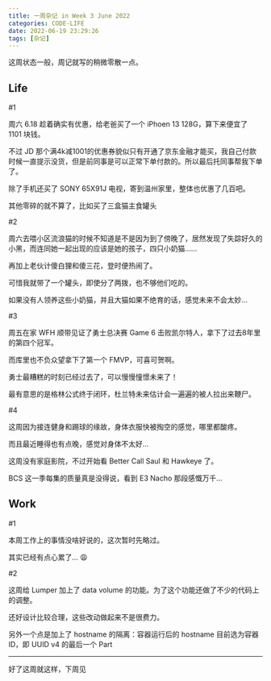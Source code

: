 ```yaml
---
title: 一周杂记 in Week 3 June 2022
categories: CODE-LIFE
date: 2022-06-19 23:29:26
tags: [杂记]
---
```

这周状态一般，周记就写的稍微零散一点。

## Life

\#1

周六 6.18 趁着确实有优惠，给老爸买了一个 iPhoen 13 128G，算下来便宜了 1101 块钱。

不过 JD 那个满4k减1001的优惠券貌似只有开通了京东金融才能买，我自己付款时候一直提示没货，但是前同事是可以正常下单付款的。所以最后托同事帮我下单了。

除了手机还买了 SONY 65X91J 电视，寄到温州家里，整体也优惠了几百吧。

其他零碎的就不算了，比如买了三盒猫主食罐头

\#2

周六去喂小区流浪猫的时候不知道是不是因为到了傍晚了，居然发现了失踪好久的小黑，而连同她一起出现的应该是她的孩子，四只小奶猫……

再加上老伙计傻白狸和傻三花，登时便热闹了。

可惜我就带了一个罐头，即使分了两拨，也不够他们吃的。

如果没有人领养这些小奶猫，并且大猫如果不绝育的话，感觉未来不会太妙...

\#3

周五在家 WFH 顺带见证了勇士总决赛 Game 6 击败凯尔特人，拿下了过去8年里的第四个冠军。

而库里也不负众望拿下了第一个 FMVP，可喜可贺啊。

勇士最糟糕的时刻已经过去了，可以慢慢憧憬未来了！

最有意思的是格林公式终于闭环，杜兰特未来估计会一遍遍的被人拉出来鞭尸。

\#4

这周因为接连健身和踢球的缘故，身体衣服快被掏空的感觉，哪里都酸疼。

而且最近睡得也有点晚，感觉对身体不太好...

这周没有家庭影院，不过开始看 Better Call Saul 和 Hawkeye 了。

BCS 这一季每集的质量真是没得说，看到 E3 Nacho 那段感慨万千...

## Work

\#1

本周工作上的事情没啥好说的，这次暂时先略过。

其实已经有点心累了... 😩

\#2

这周给 Lumper 加上了 data volume 的功能。为了这个功能还做了不少的代码上的调整。

还好设计比较合理，这些改动做起来不是很费力。

另外一个点是加上了 hostname 的隔离：容器运行后的 hostname 目前选为容器 ID，即 UUID v4 的最后一个 Part

---

好了这周就这样，下周见

